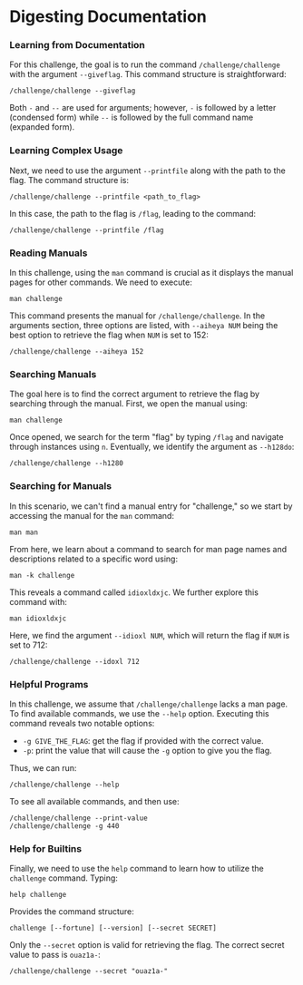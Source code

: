 
# Digesting Documentation

### Learning from Documentation
For this challenge, the goal is to run the command `/challenge/challenge` with the argument `--giveflag`. This command structure is straightforward:
```
/challenge/challenge --giveflag
```
Both `-` and `--` are used for arguments; however, `-` is followed by a letter (condensed form) while `--` is followed by the full command name (expanded form).

### Learning Complex Usage
Next, we need to use the argument `--printfile` along with the path to the flag. The command structure is:
```
/challenge/challenge --printfile <path_to_flag>
```
In this case, the path to the flag is `/flag`, leading to the command:
```
/challenge/challenge --printfile /flag
```

### Reading Manuals
In this challenge, using the `man` command is crucial as it displays the manual pages for other commands. We need to execute:
```
man challenge
```
This command presents the manual for `/challenge/challenge`. In the arguments section, three options are listed, with `--aiheya NUM` being the best option to retrieve the flag when `NUM` is set to 152:
```
/challenge/challenge --aiheya 152
```

### Searching Manuals
The goal here is to find the correct argument to retrieve the flag by searching through the manual. First, we open the manual using:
```
man challenge
```
Once opened, we search for the term "flag" by typing `/flag` and navigate through instances using `n`. Eventually, we identify the argument as `--h128do`:
```
/challenge/challenge --h1280
```

### Searching for Manuals
In this scenario, we can't find a manual entry for "challenge," so we start by accessing the manual for the `man` command:
```
man man
```
From here, we learn about a command to search for man page names and descriptions related to a specific word using:
```
man -k challenge
```
This reveals a command called `idioxldxjc`. We further explore this command with:
```
man idioxldxjc
```
Here, we find the argument `--idioxl NUM`, which will return the flag if `NUM` is set to 712:
```
/challenge/challenge --idoxl 712
```

### Helpful Programs
In this challenge, we assume that `/challenge/challenge` lacks a man page. To find available commands, we use the `--help` option. Executing this command reveals two notable options:
- `-g GIVE_THE_FLAG`: get the flag if provided with the correct value.
- `-p`: print the value that will cause the `-g` option to give you the flag.

Thus, we can run:
```
/challenge/challenge --help
```
To see all available commands, and then use:
```
/challenge/challenge --print-value
/challenge/challenge -g 440
```

### Help for Builtins
Finally, we need to use the `help` command to learn how to utilize the `challenge` command. Typing:
```
help challenge
```
Provides the command structure:
```
challenge [--fortune] [--version] [--secret SECRET]
```
Only the `--secret` option is valid for retrieving the flag. The correct secret value to pass is `ouaz1a-`:
```
/challenge/challenge --secret "ouaz1a-"
```

